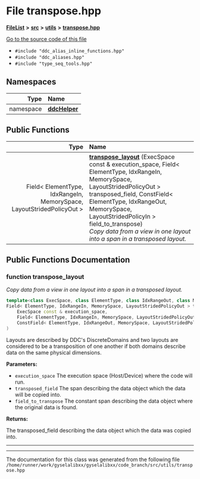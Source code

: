 

# File transpose.hpp



[**FileList**](files.md) **>** [**src**](dir_68267d1309a1af8e8297ef4c3efbcdba.md) **>** [**utils**](dir_313caf1132e152dd9b58bea13a4052ca.md) **>** [**transpose.hpp**](transpose_8hpp.md)

[Go to the source code of this file](transpose_8hpp_source.md)



* `#include "ddc_alias_inline_functions.hpp"`
* `#include "ddc_aliases.hpp"`
* `#include "type_seq_tools.hpp"`













## Namespaces

| Type | Name |
| ---: | :--- |
| namespace | [**ddcHelper**](namespaceddcHelper.md) <br> |
























## Public Functions

| Type | Name |
| ---: | :--- |
|  Field&lt; ElementType, IdxRangeIn, MemorySpace, LayoutStridedPolicyOut &gt; | [**transpose\_layout**](#function-transpose_layout) (ExecSpace const & execution\_space, Field&lt; ElementType, IdxRangeIn, MemorySpace, LayoutStridedPolicyOut &gt; transposed\_field, ConstField&lt; ElementType, IdxRangeOut, MemorySpace, LayoutStridedPolicyIn &gt; field\_to\_transpose) <br>_Copy data from a view in one layout into a span in a transposed layout._  |




























## Public Functions Documentation




### function transpose\_layout 

_Copy data from a view in one layout into a span in a transposed layout._ 
```C++
template<class ExecSpace, class ElementType, class IdxRangeOut, class MemorySpace, class IdxRangeIn, class LayoutStridedPolicyIn, class LayoutStridedPolicyOut>
Field< ElementType, IdxRangeIn, MemorySpace, LayoutStridedPolicyOut > transpose_layout (
    ExecSpace const & execution_space,
    Field< ElementType, IdxRangeIn, MemorySpace, LayoutStridedPolicyOut > transposed_field,
    ConstField< ElementType, IdxRangeOut, MemorySpace, LayoutStridedPolicyIn > field_to_transpose
) 
```



Layouts are described by DDC's DiscreteDomains and two layouts are considered to be a transposition of one another if both domains describe data on the same physical dimensions.




**Parameters:**


* `execution_space` The execution space (Host/Device) where the code will run. 
* `transposed_field` The span describing the data object which the data will be copied into. 
* `field_to_transpose` The constant span describing the data object where the original data is found.



**Returns:**

The transposed\_field describing the data object which the data was copied into. 





        

<hr>

------------------------------
The documentation for this class was generated from the following file `/home/runner/work/gyselalibxx/gyselalibxx/code_branch/src/utils/transpose.hpp`

